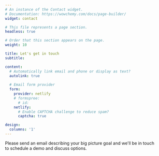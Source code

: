 ```yaml
---
# An instance of the Contact widget.
# Documentation: https://wowchemy.com/docs/page-builder/
widget: contact

# This file represents a page section.
headless: true

# Order that this section appears on the page.
weight: 10

title: Let's get in touch
subtitle:

content:
  # Automatically link email and phone or display as text?
  autolink: true
  
  # Email form provider
  form:
    provider: netlify
    # formspree:
      # id:
    netlify:
      # Enable CAPTCHA challenge to reduce spam?
      captcha: true

design:
  columns: '1'
---
```


Please send an email describing your big picture goal and we'll be in touch to schedule a demo and discuss options. 
